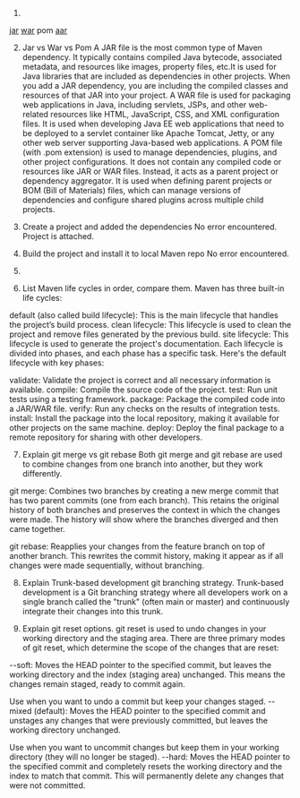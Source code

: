 1.
[jar](https://mvnrepository.com/artifact/ch.qos.logback/logback-core/1.5.8)
[war](https://mvnrepository.com/artifact/org.atmosphere.client/javascript/4.0.0)
pom
[aar](https://mvnrepository.com/artifact/androidx.appcompat/appcompat/1.7.0)

2. Jar vs War vs Pom
A JAR file is the most common type of Maven dependency. It typically contains compiled Java bytecode, associated metadata, and resources like images, property files, etc.It is used for Java libraries that are included as dependencies in other projects. When you add a JAR dependency, you are including the compiled classes and resources of that JAR into your project.
A WAR file is used for packaging web applications in Java, including servlets, JSPs, and other web-related resources like HTML, JavaScript, CSS, and XML configuration files.
It is used when developing Java EE web applications that need to be deployed to a servlet container like Apache Tomcat, Jetty, or any other web server supporting Java-based web applications.
A POM file (with .pom extension) is used to manage dependencies, plugins, and other project configurations. It does not contain any compiled code or resources like JAR or WAR files. Instead, it acts as a parent project or dependency aggregator. It is used when defining parent projects or BOM (Bill of Materials) files, which can manage versions of dependencies and configure shared plugins across multiple child projects.

3. Create a project and added the dependencies
No error encountered.
Project is attached.

4. Build the project and install it to local Maven repo
No error encountered.

5. 
6. List Maven life cycles in order, compare them.
Maven has three built-in life cycles:

default (also called build lifecycle): This is the main lifecycle that handles the project’s build process.
clean lifecycle: This lifecycle is used to clean the project and remove files generated by the previous build.
site lifecycle: This lifecycle is used to generate the project's documentation.
Each lifecycle is divided into phases, and each phase has a specific task. Here's the default lifecycle with key phases:

validate: Validate the project is correct and all necessary information is available.
compile: Compile the source code of the project.
test: Run unit tests using a testing framework.
package: Package the compiled code into a JAR/WAR file.
verify: Run any checks on the results of integration tests.
install: Install the package into the local repository, making it available for other projects on the same machine.
deploy: Deploy the final package to a remote repository for sharing with other developers.

7. Explain git merge vs git rebase
Both git merge and git rebase are used to combine changes from one branch into another, but they work differently.

git merge: Combines two branches by creating a new merge commit that has two parent commits (one from each branch). This retains the original history of both branches and preserves the context in which the changes were made. The history will show where the branches diverged and then came together.

git rebase: Reapplies your changes from the feature branch on top of another branch. This rewrites the commit history, making it appear as if all changes were made sequentially, without branching.

8. Explain Trunk-based development git branching strategy.
Trunk-based development is a Git branching strategy where all developers work on a single branch called the "trunk" (often main or master) and continuously integrate their changes into this trunk.

9. Explain git reset options.
git reset is used to undo changes in your working directory and the staging area. There are three primary modes of git reset, which determine the scope of the changes that are reset:

--soft: Moves the HEAD pointer to the specified commit, but leaves the working directory and the index (staging area) unchanged. This means the changes remain staged, ready to commit again.

Use when you want to undo a commit but keep your changes staged.
--mixed (default): Moves the HEAD pointer to the specified commit and unstages any changes that were previously committed, but leaves the working directory unchanged.

Use when you want to uncommit changes but keep them in your working directory (they will no longer be staged).
--hard: Moves the HEAD pointer to the specified commit and completely resets the working directory and the index to match that commit. This will permanently delete any changes that were not committed.